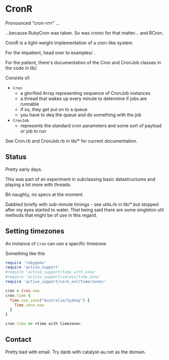 # CronR

Pronounced "cron-rrrr" ...

...because RubyCron was taken.  So was cronic for that matter... and RCron.

CronR is a light-weight implementation of a cron-like system.

For the impatient, head over to examples/ .

For the patient, there's documentation of the Cron and CronJob classes in the code in lib/.

Consists of:

* ```Cron```
  * a glorified Array representing sequence of CronJob instances
  * a thread that wakes up every minute to determine if jobs are runnable
  * if so, they get put on to a queue
  * you have to deq the queue and do something with the job
* ```CronJob```
  * represents the standard cron parameters and some sort of payload or job to run

See Cron.rb and CronJob.rb in lib/* for current documentation.

## Status

Pretty early days.  

This was part of an experiment in subclassing basic datastructures and playing a bit more with threads.

Bit naughty, no specs at the moment.

Dabbled briefly with sub-minute timings - see utils.rb in lib/* but
stopped after my eyes started to water. That being said there are some
singleton util methods that might be of use in this regard.

## Setting timezones

An instance of ```Cron``` can use a specific timezone.

Something like this

```ruby
require 'rubygems'
require 'active_support'
#require 'active_support/time_with_zone'
#require 'active_support/values/time_zone'
require 'active_support/core_ext/time/zones'

cron = Cron.new
cron.time {
  Time.use_zone("Australia/Sydney") {
    Time.zone.now
  }
}

cron.time => <time with timezone>
```

## Contact

Pretty bad with email.  Try danb with catalyst-au.net as the domain.
